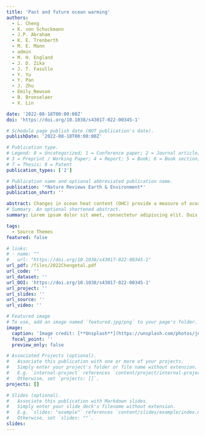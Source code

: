 ```yaml
---
title: 'Past and future ocean warming'
authors:
  - L. Cheng
  - K. von Schuckmann
  - J.P. Abraham
  - K. E. Trenberth
  - M. E. Mann
  - admin
  - M. H. England
  - J. D. Zika
  - J. T. Fasullo
  - Y. Yu
  - Y. Pan
  - J. Zhu
  - Emily_Newsom
  - B. Bronselaer
  - X. Lin

date: '2022-08-18T00:00:00Z'
doi: 'https://doi.org/10.1038/s43017-022-00345-1'

# Schedule page publish date (NOT publication's date).
publishDate: '2022-08-18T00:00:00Z'

# Publication type.
# Legend: 0 = Uncategorized; 1 = Conference paper; 2 = Journal article;
# 3 = Preprint / Working Paper; 4 = Report; 5 = Book; 6 = Book section;
# 7 = Thesis; 8 = Patent
publication_types: ['2']

# Publication name and optional abbreviated publication name.
publication: '*Nature Reviews Earth & Environment*'
publication_short: ''

abstract: Changes in ocean heat content (OHC) provide a measure of ocean warming, with impacts on the Earth system. This Review synthesizes estimates of past and future OHC changes using observations and models. The top 2,000 m of the global ocean has significantly warmed since the 1950s, gaining 351 ± 59.8 ZJ (1 ZJ = 1021 J) from 1958 to 2019. The rate of warming increased from <5 to ~10 ZJ yr−1 from the 1960s to the 2010s. Observed area-averaged warming is largest in the Atlantic Ocean and southern oceans at 1.42 ± 0.09 and 1.40 ± 0.09 × 109 J m−2, respectively, for the upper 2,000 m over 1958–2019. These observed patterns of heat gains are dominated by heat redistribution. Observationally constrained projections suggest that historic ocean warming is irreversible this century, with net warming dependent on the emission scenario. By 2100, projected warming in the top 2,000 m is 2–6 times that observed so far, ranging from 1,030 [839–1,228] ZJ for a low-emission scenario to 1,874 [1,637–2,109] ZJ for a high-emission scenario. The Pacific is projected to be the largest heat reservoir owing to its size, but area-averaged warming remains strongest in the Atlantic and southern oceans. Ocean warming has extensive impacts that pose risks to marine ecosystems and society. The projected changes necessitate a continuation and improvement of observations and models, along with better uncertainty estimation.
# Summary. An optional shortened abstract.
summary: Lorem ipsum dolor sit amet, consectetur adipiscing elit. Duis posuere tellus ac convallis placerat. Proin tincidunt magna sed ex sollicitudin condimentum.

tags:
  - Source Themes
featured: false

# links:
# - name: ""
#   url: "https://doi.org/10.1038/s43017-022-00345-1"
url_pdf: /files/2022Chengetal.pdf
url_code: ''
url_dataset: ''
url_DOI: 'https://doi.org/10.1038/s43017-022-00345-1'
url_project: ''
url_slides: ''
url_source: ''
url_video: ''

# Featured image
# To use, add an image named `featured.jpg/png` to your page's folder.
image:
  caption: 'Image credit: [**Unsplash**](https://unsplash.com/photos/jdD8gXaTZsc)'
  focal_point: ''
  preview_only: false

# Associated Projects (optional).
#   Associate this publication with one or more of your projects.
#   Simply enter your project's folder or file name without extension.
#   E.g. `internal-project` references `content/project/internal-project/index.md`.
#   Otherwise, set `projects: []`.
projects: []

# Slides (optional).
#   Associate this publication with Markdown slides.
#   Simply enter your slide deck's filename without extension.
#   E.g. `slides: "example"` references `content/slides/example/index.md`.
#   Otherwise, set `slides: ""`.
slides:
---
```

